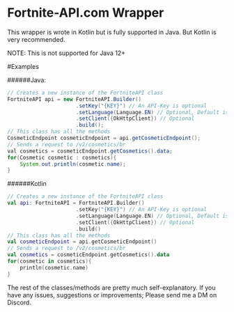 # Fortnite-API.com Wrapper
This wrapper is wrote in Kotlin but is fully supported in Java. But Kotlin is very recommended.

NOTE: This is not supported for Java 12+

#Examples

######Java:
```java
// Creates a new instance of the FortniteAPI class
FortniteAPI api = new FortniteAPI.Builder()
                      .setKey("{KEY}") // An API-Key is optional
                      .setLanguage(Language.EN) // Optional, Default is EN
                      .setClient({OkHttpClient}) // Optional
                      .build();
// This class has all the methods
CosmeticEndpoint cosmeticEndpoint = api.getCosmeticEndpoint();
// Sends a request to /v2/cosmetics/br
val cosmetics = cosmeticEndpoint.getCosmetics().data;
for(Cosmetic cosmetic : cosmetics){
    System.out.println(cosmetic.name);
}
```
######Kotlin
```kotlin
// Creates a new instance of the FortniteAPI class
val api: FortniteAPI = FortniteAPI.Builder()
                      .setKey("{KEY}") // An API-Key is optional
                      .setLanguage(Language.EN) // Optional, Default is EN
                      .setClient({OkHttpClient}) // Optional
                      .build()
// This class has all the methods
val cosmeticEndpoint = api.getCosmeticEndpoint()
// Sends a request to /v2/cosmetics/br
val cosmetics = cosmeticEndpoint.getCosmetics().data
for(cosmetic in cosmetics){
    println(cosmetic.name)
}
```
The rest of the classes/methods are pretty much self-explanatory.
If you have any issues, suggestions or improvements; Please send me a DM on Discord.